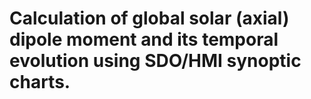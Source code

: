 # Calculation of global solar (axial) dipole moment and its temporal evolution using SDO/HMI synoptic charts.


